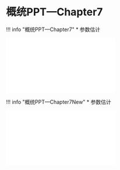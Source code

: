 # 概统PPT—Chapter7
!!! info "概统PPT—Chapter7"
    * 参数估计

<object data="概统Chapter7.pdf" type="application/pdf" width="100%" height="800">
    <embed src="概统Chapter7.pdf" type="application/pdf" />
</object>

!!! info "概统PPT—Chapter7New"
    * 参数估计

<object data="概统Chapter7New.pdf" type="application/pdf" width="100%" height="800">
    <embed src="概统Chapter7New.pdf" type="application/pdf" />
</object>